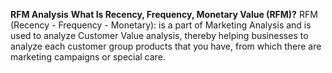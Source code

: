 **RFM Analysis**
**What Is Recency, Frequency, Monetary Value (RFM)?**
RFM (Recency - Frequency - Monetary): is a part of Marketing Analysis and is used to analyze Customer Value analysis, thereby helping businesses to analyze each customer group products that you have, from which there are marketing campaigns or special care.
